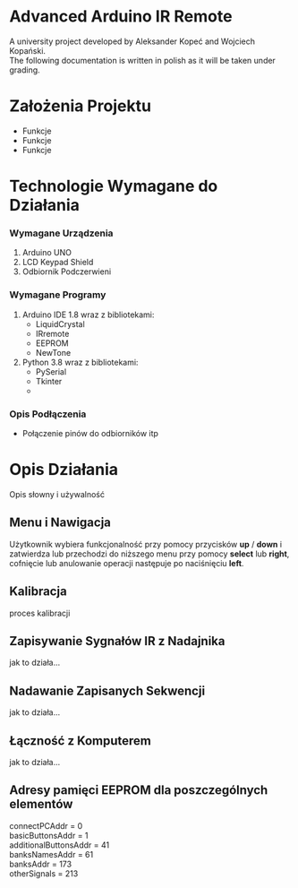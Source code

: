 # Advanced Arduino IR Remote
A university project developed by Aleksander Kopeć and Wojciech Kopański. <br>
The following documentation is written in polish as it will be taken under grading.

# Założenia Projektu
- Funkcje
- Funkcje
- Funkcje

# Technologie Wymagane do Działania
### Wymagane Urządzenia
1. Arduino UNO 
2. LCD Keypad Shield
3. Odbiornik Podczerwieni
   
### Wymagane Programy
1. Arduino IDE 1.8 wraz z bibliotekami:
   - LiquidCrystal
   - IRremote
   - EEPROM
   - NewTone
2. Python 3.8 wraz z bibliotekami:
   - PySerial
   - Tkinter
   - 

### Opis Podłączenia
- Połączenie pinów do odbiorników itp

# Opis Działania
Opis słowny i używalność

## Menu i Nawigacja
Użytkownik wybiera funkcjonalność przy pomocy przycisków **up** / **down** i zatwierdza lub przechodzi do niższego menu przy pomocy **select** lub **right**, cofnięcie lub anulowanie operacji następuje po naciśnięciu **left**.

## Kalibracja
proces kalibracji

## Zapisywanie Sygnałów IR z Nadajnika
jak to działa...

## Nadawanie Zapisanych Sekwencji
jak to działa...

## Łączność z Komputerem
jak to działa...

## Adresy pamięci EEPROM dla poszczególnych elementów
connectPCAddr = 0<br>
basicButtonsAddr = 1<br>
additionalButtonsAddr = 41<br>
banksNamesAddr = 61<br>
banksAddr = 173<br>
otherSignals = 213<br>

